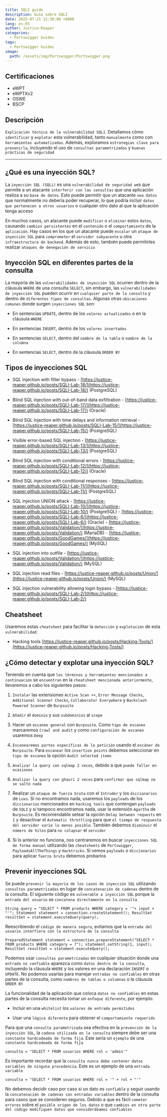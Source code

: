 ```yaml
---
title: SQLI guide
description: Guía sobre SQLI
date: 2025-07-21 12:30:00 +0800
lang: es-ES
author: Justice-Reaper
categories:
  - Portswigger Guides
tags:
  - Portswigger Guides 
image:
  path: /assets/img/Portswigger/Portswigger.png
---
```


## Certificaciones

- eWPT
- eWPTXv2
- OSWE
- BSCP
  
## Descripción

`Explicación técnica de la vulnerabilidad SQLI`. Detallamos cómo `identificar` y `explotar` esta vulnerabilidad, tanto `manualmente` como con `herramientas automatizadas`. Además, exploramos `estrategias clave para prevenirla`, incluyendo el uso de `consultas parametrizadas` y `buenas prácticas de seguridad`

---

## ¿Qué es una inyección SQL?

La `inyección SQL (SQLi)` es una `vulnerabilidad de seguridad web` que permite a un atacante `interferir con las consultas` que una aplicación realiza a su `base de datos`. Esto puede permitir que un atacante `vea datos` que normalmente no debería poder recuperar, lo que podría incluir `datos que pertenecen a otros usuarios` o cualquier otro dato al que la aplicación tenga acceso

En muchos casos, un atacante puede `modificar` o `eliminar` estos `datos`, causando `cambios persistentes` en el `contenido` o el `comportamiento` de la `aplicación`. Hay casos en los que un atacante puede `escalar` un `ataque de inyección SQL` para `comprometer` el `servidor subyacente` u otra `infraestructura de backend`. Además de esto, también puede permitirles realizar `ataques de denegación de servicio`

## Inyección SQL en diferentes partes de la consulta

La mayoría de las `vulnerabilidades de inyección SQL` ocurren dentro de la cláusula `WHERE` de una consulta `SELECT`, sin embargo, las `vulnerabilidades de inyección SQL` pueden ocurrir en `cualquier parte de la consulta` y dentro de `diferentes tipos de consultas`. Algunas otras `ubicaciones comunes` donde surgen `inyecciones SQL` son:

- En sentencias `UPDATE`, dentro de los `valores actualizados` o en la cláusula `WHERE`
  
- En sentencias `INSERT`, dentro de los `valores insertados`
  
- En sentencias `SELECT`, dentro del `nombre de la tabla` o `nombre de la columna`
  
- En sentencias `SELECT`, dentro de la cláusula `ORDER BY`

## Tipos de inyecciones SQL

- SQL injection with filter bypass - [https://justice-reaper.github.io/posts/SQLI-Lab-18/](https://justice-reaper.github.io/posts/SQLI-Lab-18/) (PostgreSQL)

- Blind SQL injection with out-of-band data exfiltration - [https://justice-reaper.github.io/posts/SQLI-Lab-17/](https://justice-reaper.github.io/posts/SQLI-Lab-17/) (Oracle)

- Blind SQL injection with time delays and information retrieval - [https://justice-reaper.github.io/posts/SQLI-Lab-15/](https://justice-reaper.github.io/posts/SQLI-Lab-15/) (PostgreSQL)

- Visible error-based SQL injection - [https://justice-reaper.github.io/posts/SQLI-Lab-13/](https://justice-reaper.github.io/posts/SQLI-Lab-13/) (PostgreSQL)

- Blind SQL injection with conditional errors - [https://justice-reaper.github.io/posts/SQLI-Lab-12/](https://justice-reaper.github.io/posts/SQLI-Lab-12/) (Oracle)

- Blind SQL injection with conditional responses - [https://justice-reaper.github.io/posts/SQLI-Lab-11/](https://justice-reaper.github.io/posts/SQLI-Lab-11/) (PostgreSQL)

- SQL injection UNION attack - [https://justice-reaper.github.io/posts/SQLI-Lab-10/](https://justice-reaper.github.io/posts/SQLI-Lab-10/) (PostgreSQL) - [https://justice-reaper.github.io/posts/SQLI-Lab-6/](https://justice-reaper.github.io/posts/SQLI-Lab-6/) (Oracle) - [https://justice-reaper.github.io/posts/Validation/](https://justice-reaper.github.io/posts/Validation/) (MariaDB) - [https://justice-reaper.github.io/posts/GoodGames/](https://justice-reaper.github.io/posts/GoodGames/) (MySQL)

- SQL injection into outfile - [https://justice-reaper.github.io/posts/Validation/](https://justice-reaper.github.io/posts/Validation/) (MySQL)

- SQL injection read files - [https://justice-reaper.github.io/posts/Union/](https://justice-reaper.github.io/posts/Union/) (MySQL)

- SQL injection vulnerability allowing login bypass - [https://justice-reaper.github.io/posts/SQLI-Lab-2/](https://justice-reaper.github.io/posts/SQLI-Lab-2/)

## Cheatsheet

Usaremos estas `cheatsheet` para facilitar la `detección` y `explotación` de esta `vulnerabilidad`:

- Hacking tools [https://justice-reaper.github.io/posts/Hacking-Tools/](https://justice-reaper.github.io/posts/Hacking-Tools/)

## ¿Cómo detectar y explotar una inyección SQL?

Teniendo en cuenta que `los términos y herramientas mencionados a continuación` se `encuentran` en la `cheatsheet mencionada anteriormente`, llevaremos a cabo los siguientes pasos:

1. `Instalar` las extensiones `Active Scan ++`, `Error Message Checks`, `Additional Scanner Checks`, `Collaborator Everywhere` y `Backslash Powered Scanner` de `Burpsuite`

3. `Añadir` el `dominio` y sus `subdominios` al `scope`

4. Hacer un `escaneo general` con `Burpsuite`. Como `tipo de escaneo` marcaremos `Crawl and audit` y como `configuración de escaneo` usaremos `Deep`

5. `Escanearemos partes específicas de la petición` usando el `escáner de Burpsuite`. Para `escanear` los `insertion points` debemos seleccionar en `tipo de escaneo` la opción `Audit selected items`

6. `Analizar la query con sqlmap 2 veces`, debido a que `puede fallar en ocasiones `

7. `Analizar la query con ghauri 2 veces` para `confirmar que sqlmap no se saltó nada`

8. Realizar un `ataque de fuerza bruta` con el `Intruder` y los `diccionarios` de `Loxs`. Si no encontramos nada, usaremos los `payloads` de los `diccionarios` mencionados en `hacking tools` que contengan `payloads` de `SQLI` y si tampoco encontramos nada, usar la extensión `Agartha` de `Burpsuite`. Es recomendable setear la opción `Delay between requests` en `1` y desactivar el `Automatic throttling` para que `el tiempo de respuesta del servidor varíe lo menos posible`. También debemos `disminuir` el `número de hilos` para `no colapsar` el `servidor`

9. Si lo anterior no funciona, nos centraremos en buscar `inyecciones SQL de forma manual` utilizando las `cheatsheets` de `Portswigger`, `PayloadsAllTheThings` y `Hacktricks`. Si vemos `payloads` o `diccionarios` para aplicar `fuerza bruta` debemos probarlos

## Prevenir inyecciones SQL

Se puede `prevenir la mayoría de los casos de inyección SQL` utilizando `consultas parametrizadas` en lugar de `concatenación de cadenas` dentro de la consulta. El siguiente código es `vulnerable a inyección SQL` porque la `entrada del usuario` se `concatena directamente en la consulta`

```
String query = "SELECT * FROM products WHERE category = '"+ input + "'"; Statement statement = connection.createStatement(); ResultSet resultSet = statement.executeQuery(query);
```

Reescribiendo el `código de manera segura`, evitamos que la `entrada del usuario interfiera con la estructura de la consulta`

```
PreparedStatement statement = connection.prepareStatement("SELECT * FROM products WHERE category = ?"); statement.setString(1, input); ResultSet resultSet = statement.executeQuery();
```

Podemos usar `consultas parametrizadas` en cualquier situación donde una `entrada no confiable` aparezca como `datos dentro de la consulta`, incluyendo la cláusula `WHERE` y los valores en una declaración `INSERT` o `UPDATE`. No podemos usarlas para manejar `entradas no confiables` en otras partes de la consulta, como `nombres de tablas o columnas` o la cláusula `ORDER BY`

La funcionalidad de la aplicación que coloca `datos no confiables` en estas partes de la consulta necesita tomar un `enfoque diferente`, por ejemplo:

- Incluir en una `whitelist` los `valores de entrada permitidos`
  
- Usar una `lógica diferente` para obtener el `comportamiento requerido`

Para que una `consulta parametrizada` sea efectiva en la `prevención de la inyección SQL`, la `cadena utilizada en la consulta` siempre debe ser una `constante hardcodeada de forma fija`. Este sería un `ejemplo` de una `constante hardcodeada de forma fija`

```
consulta = "SELECT * FROM usuarios WHERE rol = 'admin'"
```

Es importante recordar que la `consulta nunca debe contener datos variables de ninguna procedencia`. Este es un ejemplo de una `entrada variable`

```
consulta = "SELECT * FROM usuarios WHERE rol = '" + rol + "'"
```

No debemos decidir caso por caso si un dato es `confiable` y seguir usando la `concatenación de cadenas con entradas variables` dentro de la consulta para casos que se consideren seguros. Debido a que es fácil `cometer errores` sobre el `posible origen de los datos` o que `cambios en otra parte del código modifiquen datos que considerábamos confiables`
